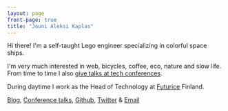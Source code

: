 ```yaml
---
layout: page
front-page: true
title: "Jouni Aleksi Kaplas"
---
```


Hi there! I'm a self-taught Lego engineer specializing in colorful space ships.

I'm very much interested in web, bicycles, coffee, eco, nature and slow life. From time to time I also [give talks at tech conferences](/talks).

During daytime I work as the Head of Technology at [Futurice](https://futurice.com/) Finland.

[Blog](/blog), [Conference talks](/talks), [Github](https://github.com/kaplas/), [Twitter](https://twitter.com/kaplas) & [Email](mailto:contact.dp@palvelu.kaplas.fi)

<!---
[Or just subscribe to my email list, like the cool kids](/subscribe)
-->
